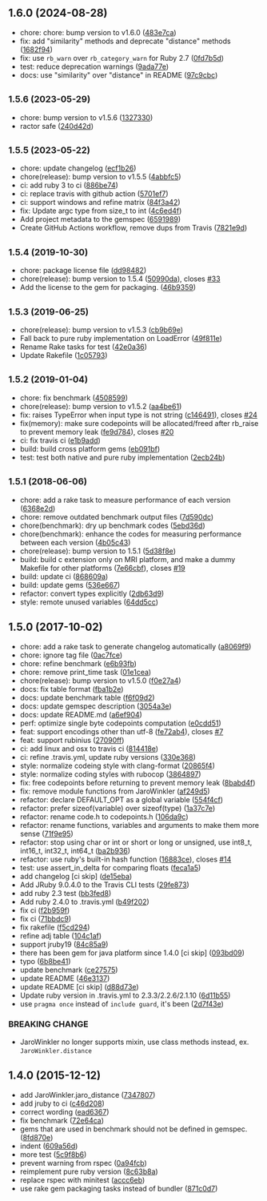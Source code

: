 ## 1.6.0 (2024-08-28)

* chore: chore: bump version to v1.6.0 ([483e7ca](https://github.com/tonytonyjan/jaro_winkler/commit/483e7ca))
* fix: add "similarity" methods and deprecate "distance" methods ([1682f94](https://github.com/tonytonyjan/jaro_winkler/commit/1682f94))
* fix: use `rb_warn` over `rb_category_warn` for Ruby 2.7 ([0fd7b5d](https://github.com/tonytonyjan/jaro_winkler/commit/0fd7b5d))
* test: reduce deprecation warnings ([9ada77e](https://github.com/tonytonyjan/jaro_winkler/commit/9ada77e))
* docs: use "similarity" over "distance" in README ([97c9cbc](https://github.com/tonytonyjan/jaro_winkler/commit/97c9cbc))



## <small>1.5.6 (2023-05-29)</small>

* chore: bump version to v1.5.6 ([1327330](https://github.com/tonytonyjan/jaro_winkler/commit/1327330))
* ractor safe ([240d42d](https://github.com/tonytonyjan/jaro_winkler/commit/240d42d))



## <small>1.5.5 (2023-05-22)</small>

* chore: update changelog ([ecf1b26](https://github.com/tonytonyjan/jaro_winkler/commit/ecf1b26))
* chore(release): bump version to v1.5.5 ([4abbfc5](https://github.com/tonytonyjan/jaro_winkler/commit/4abbfc5))
* ci: add ruby 3 to ci ([886be74](https://github.com/tonytonyjan/jaro_winkler/commit/886be74))
* ci: replace travis with github action ([5701ef7](https://github.com/tonytonyjan/jaro_winkler/commit/5701ef7))
* ci: support windows and refine matrix ([84f3a42](https://github.com/tonytonyjan/jaro_winkler/commit/84f3a42))
* fix: Update argc type from size_t to int ([4c6ed4f](https://github.com/tonytonyjan/jaro_winkler/commit/4c6ed4f))
* Add project metadata to the gemspec ([6591989](https://github.com/tonytonyjan/jaro_winkler/commit/6591989))
* Create GitHub Actions workflow, remove dups from Travis ([7821e9d](https://github.com/tonytonyjan/jaro_winkler/commit/7821e9d))



## <small>1.5.4 (2019-10-30)</small>

* chore: package license file ([dd98482](https://github.com/tonytonyjan/jaro_winkler/commit/dd98482))
* chore(release): bump version to 1.5.4 ([50990da](https://github.com/tonytonyjan/jaro_winkler/commit/50990da)), closes [#33](https://github.com/tonytonyjan/jaro_winkler/issues/33)
* Add the license to the gem for packaging. ([46b9359](https://github.com/tonytonyjan/jaro_winkler/commit/46b9359))



## <small>1.5.3 (2019-06-25)</small>

* chore(release): bump version to v1.5.3 ([cb9b69e](https://github.com/tonytonyjan/jaro_winkler/commit/cb9b69e))
* Fall back to pure ruby implementation on LoadError ([49f811e](https://github.com/tonytonyjan/jaro_winkler/commit/49f811e))
* Rename Rake tasks for test ([42e0a36](https://github.com/tonytonyjan/jaro_winkler/commit/42e0a36))
* Update Rakefile ([1c05793](https://github.com/tonytonyjan/jaro_winkler/commit/1c05793))



## <small>1.5.2 (2019-01-04)</small>

* chore: fix benchmark ([4508599](https://github.com/tonytonyjan/jaro_winkler/commit/4508599))
* chore(release): bump version to v1.5.2 ([aa4be61](https://github.com/tonytonyjan/jaro_winkler/commit/aa4be61))
* fix: raises TypeError when input type is not string ([c146491](https://github.com/tonytonyjan/jaro_winkler/commit/c146491)), closes [#24](https://github.com/tonytonyjan/jaro_winkler/issues/24)
* fix(memory): make sure codepoints will be allocated/freed after rb_raise to prevent memory leak ([fe9d784](https://github.com/tonytonyjan/jaro_winkler/commit/fe9d784)), closes [#20](https://github.com/tonytonyjan/jaro_winkler/issues/20)
* ci: fix travis ci ([e1b9add](https://github.com/tonytonyjan/jaro_winkler/commit/e1b9add))
* build: build cross platform gems ([eb091bf](https://github.com/tonytonyjan/jaro_winkler/commit/eb091bf))
* test: test both native and pure ruby implementation ([2ecb24b](https://github.com/tonytonyjan/jaro_winkler/commit/2ecb24b))



## <small>1.5.1 (2018-06-06)</small>

* chore: add a rake task to measure performance of each version ([6368e2d](https://github.com/tonytonyjan/jaro_winkler/commit/6368e2d))
* chore: remove outdated benchmark output files ([7d590dc](https://github.com/tonytonyjan/jaro_winkler/commit/7d590dc))
* chore(benchmark): dry up benchmark codes ([5ebd36d](https://github.com/tonytonyjan/jaro_winkler/commit/5ebd36d))
* chore(benchmark): enhance the codes for measuring performance between each version ([4b05c43](https://github.com/tonytonyjan/jaro_winkler/commit/4b05c43))
* chore(release): bump version to 1.5.1 ([5d38f8e](https://github.com/tonytonyjan/jaro_winkler/commit/5d38f8e))
* build: build c extension only on MRI platform, and make a dummy Makefile for other platforms ([7e66cbf](https://github.com/tonytonyjan/jaro_winkler/commit/7e66cbf)), closes [#19](https://github.com/tonytonyjan/jaro_winkler/issues/19)
* build: update ci ([868609a](https://github.com/tonytonyjan/jaro_winkler/commit/868609a))
* build: update gems ([536e667](https://github.com/tonytonyjan/jaro_winkler/commit/536e667))
* refactor: convert types explicitly ([2db63d9](https://github.com/tonytonyjan/jaro_winkler/commit/2db63d9))
* style: remote unused variables ([64dd5cc](https://github.com/tonytonyjan/jaro_winkler/commit/64dd5cc))



## 1.5.0 (2017-10-02)

* chore: add a rake task to generate changelog automatically ([a8069f9](https://github.com/tonytonyjan/jaro_winkler/commit/a8069f9))
* chore: ignore tag file ([0ac7fce](https://github.com/tonytonyjan/jaro_winkler/commit/0ac7fce))
* chore: refine benchmark ([e6b93fb](https://github.com/tonytonyjan/jaro_winkler/commit/e6b93fb))
* chore: remove print_time task ([01e1cea](https://github.com/tonytonyjan/jaro_winkler/commit/01e1cea))
* chore(release): bump version to v1.5.0 ([f0e27a4](https://github.com/tonytonyjan/jaro_winkler/commit/f0e27a4))
* docs: fix table format ([fba1b2e](https://github.com/tonytonyjan/jaro_winkler/commit/fba1b2e))
* docs: update benchmark table ([f6f09d2](https://github.com/tonytonyjan/jaro_winkler/commit/f6f09d2))
* docs: update gemspec description ([3054a3e](https://github.com/tonytonyjan/jaro_winkler/commit/3054a3e))
* docs: update README.md ([a6ef904](https://github.com/tonytonyjan/jaro_winkler/commit/a6ef904))
* perf: optimize single byte codepoints computation ([e0cdd51](https://github.com/tonytonyjan/jaro_winkler/commit/e0cdd51))
* feat: support encodings other than utf-8 ([fe72ab4](https://github.com/tonytonyjan/jaro_winkler/commit/fe72ab4)), closes [#7](https://github.com/tonytonyjan/jaro_winkler/issues/7)
* feat: support rubinius ([27090ff](https://github.com/tonytonyjan/jaro_winkler/commit/27090ff))
* ci: add linux and osx to travis ci ([814418e](https://github.com/tonytonyjan/jaro_winkler/commit/814418e))
* ci: refine .travis.yml, update ruby versions ([330e368](https://github.com/tonytonyjan/jaro_winkler/commit/330e368))
* style: normalize codeing style with clang-format ([20865f4](https://github.com/tonytonyjan/jaro_winkler/commit/20865f4))
* style: normalize coding styles with rubocop ([3864897](https://github.com/tonytonyjan/jaro_winkler/commit/3864897))
* fix: free codepoints before returning to prevent memory leak ([8babd4f](https://github.com/tonytonyjan/jaro_winkler/commit/8babd4f))
* fix: remove module functions from JaroWinkler ([af249d5](https://github.com/tonytonyjan/jaro_winkler/commit/af249d5))
* refactor: declare DEFAULT_OPT as a global variable ([554f4cf](https://github.com/tonytonyjan/jaro_winkler/commit/554f4cf))
* refactor: prefer sizeof(variable) over sizeof(type) ([1a37c7e](https://github.com/tonytonyjan/jaro_winkler/commit/1a37c7e))
* refactor: rename code.h to codepoints.h ([106da9c](https://github.com/tonytonyjan/jaro_winkler/commit/106da9c))
* refactor: rename functions, variables and arguments to make them more sense ([71f9e95](https://github.com/tonytonyjan/jaro_winkler/commit/71f9e95))
* refactor: stop using char or int or short or long or unsigned, use int8_t, int16_t, int32_t, int64_t ([ba2b936](https://github.com/tonytonyjan/jaro_winkler/commit/ba2b936))
* refactor: use ruby's built-in hash function ([16883ce](https://github.com/tonytonyjan/jaro_winkler/commit/16883ce)), closes [#14](https://github.com/tonytonyjan/jaro_winkler/issues/14)
* test: use assert_in_delta for comparing floats ([feca1a5](https://github.com/tonytonyjan/jaro_winkler/commit/feca1a5))
* add changelog [ci skip] ([de15eba](https://github.com/tonytonyjan/jaro_winkler/commit/de15eba))
* Add JRuby 9.0.4.0 to the Travis CLI tests ([29fe873](https://github.com/tonytonyjan/jaro_winkler/commit/29fe873))
* add ruby 2.3 test ([bb3fed8](https://github.com/tonytonyjan/jaro_winkler/commit/bb3fed8))
* Add ruby 2.4.0 to .travis.yml ([b49f202](https://github.com/tonytonyjan/jaro_winkler/commit/b49f202))
* fix ci ([f2b959f](https://github.com/tonytonyjan/jaro_winkler/commit/f2b959f))
* fix ci ([71bbdc9](https://github.com/tonytonyjan/jaro_winkler/commit/71bbdc9))
* fix rakefile ([f5cd294](https://github.com/tonytonyjan/jaro_winkler/commit/f5cd294))
* refine adj table ([104c1af](https://github.com/tonytonyjan/jaro_winkler/commit/104c1af))
* support jruby19 ([84c85a9](https://github.com/tonytonyjan/jaro_winkler/commit/84c85a9))
* there has been gem for java platform since 1.4.0 [ci skip] ([093bd09](https://github.com/tonytonyjan/jaro_winkler/commit/093bd09))
* typo ([6b8be41](https://github.com/tonytonyjan/jaro_winkler/commit/6b8be41))
* update benchmark ([ce27575](https://github.com/tonytonyjan/jaro_winkler/commit/ce27575))
* update README ([46e3137](https://github.com/tonytonyjan/jaro_winkler/commit/46e3137))
* update README [ci skip] ([d88d73e](https://github.com/tonytonyjan/jaro_winkler/commit/d88d73e))
* Update ruby version in .travis.yml to 2.3.3/2.2.6/2.1.10 ([6d11b55](https://github.com/tonytonyjan/jaro_winkler/commit/6d11b55))
* use `pragma once` instead of `include guard`, it's been ([2d7f43e](https://github.com/tonytonyjan/jaro_winkler/commit/2d7f43e))


### BREAKING CHANGE

* JaroWinkler no longer supports mixin, use class methods instead, ex.
`JaroWinkler.distance`


## 1.4.0 (2015-12-12)

* add JaroWinkler.jaro_distance ([7347807](https://github.com/tonytonyjan/jaro_winkler/commit/7347807))
* add jruby to ci ([c46d208](https://github.com/tonytonyjan/jaro_winkler/commit/c46d208))
* correct wording ([ead6367](https://github.com/tonytonyjan/jaro_winkler/commit/ead6367))
* fix benchmark ([72e64ca](https://github.com/tonytonyjan/jaro_winkler/commit/72e64ca))
* gems that are used in benchmark should not be defined in gemspec. ([8fd870e](https://github.com/tonytonyjan/jaro_winkler/commit/8fd870e))
* indent ([609a56d](https://github.com/tonytonyjan/jaro_winkler/commit/609a56d))
* more test ([5c9f8b6](https://github.com/tonytonyjan/jaro_winkler/commit/5c9f8b6))
* prevent warning from rspec ([0a94fcb](https://github.com/tonytonyjan/jaro_winkler/commit/0a94fcb))
* reimplement pure ruby version ([8c63b8a](https://github.com/tonytonyjan/jaro_winkler/commit/8c63b8a))
* replace rspec with minitest ([accc6eb](https://github.com/tonytonyjan/jaro_winkler/commit/accc6eb))
* use rake gem packaging tasks instead of bundler ([871c0d7](https://github.com/tonytonyjan/jaro_winkler/commit/871c0d7))



